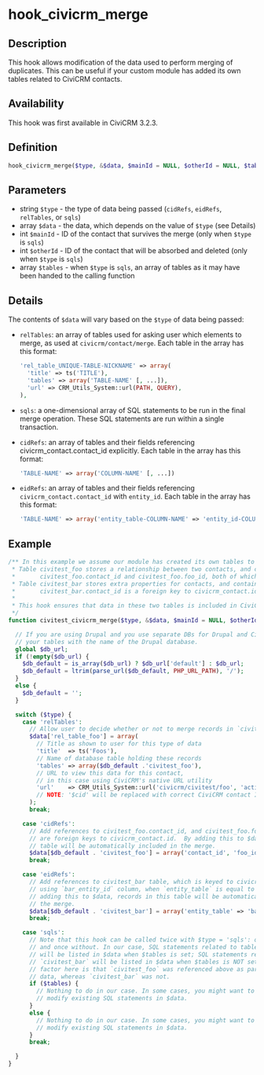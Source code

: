 # hook_civicrm_merge

## Description

This hook allows modification of the data used to perform merging of
duplicates. This can be useful if your custom module has added its own
tables related to CiviCRM contacts.

## Availability

This hook was first available in CiviCRM 3.2.3.

## Definition

```php
hook_civicrm_merge($type, &$data, $mainId = NULL, $otherId = NULL, $tables = NULL)
```

## Parameters

-   string `$type` - the type of data being passed
    (`cidRefs`, `eidRefs`, `relTables`, or `sqls`)
-   array `$data` - the data, which depends on the value of `$type` (see Details)
-   int `$mainId` - ID of the contact that survives the merge (only
    when `$type` is `sqls`)
-   int `$otherId` - ID of the contact that will be absorbed and
    deleted (only when `$type` is `sqls`)
-   array `$tables` - when `$type` is `sqls`, an array of tables as it may have
    been handed to the calling function

## Details

The contents of `$data` will vary based on the `$type` of data being
passed:

-   `relTables`:
    an array of tables used for asking user which elements to merge,
    as used at `civicrm/contact/merge`.  Each table in the array has
    this format:

    ```php
    'rel_table_UNIQUE-TABLE-NICKNAME' => array(
      'title' => ts('TITLE'),
      'tables' => array('TABLE-NAME' [, ...]),
      'url' => CRM_Utils_System::url(PATH, QUERY),
    ),
    ```

-   `sqls`:
    a one-dimensional array of SQL statements to be run in the final
    merge operation.  These SQL statements are run within a single transaction.

-   `cidRefs`:
    an array of tables and their fields referencing
    civicrm_contact.contact_id explicitly.  Each table in the array has this format:

    ```php
    'TABLE-NAME' => array('COLUMN-NAME' [, ...])
    ```

-   `eidRefs`:
    an array of tables and their fields referencing
    `civicrm_contact.contact_id` with `entity_id`.  Each table in the array has this format:

    ```php
    'TABLE-NAME' => array('entity_table-COLUMN-NAME' => 'entity_id-COLUMN-NAME')
    ```

## Example

```php
/** In this example we assume our module has created its own tables to store extra data on CiviCRM contacts:
 * Table civitest_foo stores a relationship between two contacts, and contains the two relevant columns:
 *       civitest_foo.contact_id and civitest_foo.foo_id, both of which are foreign keys to civicrm_contact.id
 * Table civitest_bar stores extra properties for contacts, and contains one relevant column:
 *       civitest_bar.contact_id is a foreign key to civicrm_contact.id
 *
 * This hook ensures that data in these two tables is included in CiviCRM merge operations.
 */
function civitest_civicrm_merge($type, &$data, $mainId = NULL, $otherId = NULL, $tables = NULL) {

  // If you are using Drupal and you use separate DBs for Drupal and CiviCRM, use the following to prefix
  // your tables with the name of the Drupal database.
  global $db_url;
  if (!empty($db_url) {
    $db_default = is_array($db_url) ? $db_url['default'] : $db_url;
    $db_default = ltrim(parse_url($db_default, PHP_URL_PATH), '/');
  }
  else {
    $db_default = '';
  }

  switch ($type) {
    case 'relTables':
      // Allow user to decide whether or not to merge records in `civitest_foo` table
      $data['rel_table_foo'] = array(
        // Title as shown to user for this type of data
        'title'  => ts('Foos'),                 
        // Name of database table holding these records
        'tables' => array($db_default .'civitest_foo'),      
        // URL to view this data for this contact,
        // in this case using CiviCRM's native URL utility
        'url'    => CRM_Utils_System::url('civicrm/civitest/foo', 'action=browse&cid=$cid'),
        // NOTE: '$cid' will be replaced with correct CiviCRM contact ID.
      );
      break;

    case 'cidRefs':
      // Add references to civitest_foo.contact_id, and civitest_foo.foo_id, both of which
      // are foreign keys to civicrm_contact.id.  By adding this to $data, records in this
      // table will be automatically included in the merge.
      $data[$db_default . 'civitest_foo'] = array('contact_id', 'foo_id');
      break;

    case 'eidRefs':
      // Add references to civitest_bar table, which is keyed to civicrm_contact.id
      // using `bar_entity_id` column, when `entity_table` is equal to 'civicrm_contact'. By
      // adding this to $data, records in this table will be automatically included in
      // the merge.
      $data[$db_default . 'civitest_bar'] = array('entity_table' => 'bar_entity_id');
      break;

    case 'sqls':
      // Note that this hook can be called twice with $type = 'sqls': once with $tables
      // and once without. In our case, SQL statements related to table `civitest_foo`
      // will be listed in $data when $tables is set; SQL statements related to table
      // `civitest_bar` will be listed in $data when $tables is NOT set.  The deciding
      // factor here is that `civitest_foo` was referenced above as part of the 'relTables'
      // data, whereas `civitest_bar` was not.
      if ($tables) {
        // Nothing to do in our case. In some cases, you might want to find and
        // modify existing SQL statements in $data.
      }
      else {
        // Nothing to do in our case. In some cases, you might want to find and
        // modify existing SQL statements in $data.
      }
      break;

  }
}
```
